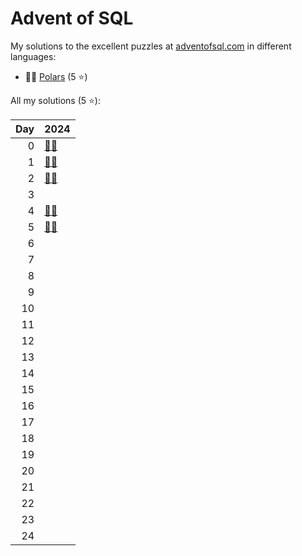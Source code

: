 # Advent of SQL

My solutions to the excellent puzzles at [adventofsql.com](http://adventofsql.com/) in different languages:

- 🐻‍❄️ [Polars](polars/) (5 ⭐)

All my solutions (5 ⭐):

|   Day | 2024                                                      |
|------:|:----------------------------------------------------------|
|     0 | [🐻‍❄️](polars/2024/00_the_great_christmas_analytics_crisis) |
|     1 | [🐻‍❄️](polars/2024/01_santas_gift_list_parser)              |
|     2 | [🐻‍❄️](polars/2024/02_santas_jumbled_letters)               |
|     3 |                                                           |
|     4 | [🐻‍❄️](polars/2024/04_the_great_toy_tag_migration)          |
|     5 | [🐻‍❄️](polars/2024/05_santas_production_dashboard)          |
|     6 |                                                           |
|     7 |                                                           |
|     8 |                                                           |
|     9 |                                                           |
|    10 |                                                           |
|    11 |                                                           |
|    12 |                                                           |
|    13 |                                                           |
|    14 |                                                           |
|    15 |                                                           |
|    16 |                                                           |
|    17 |                                                           |
|    18 |                                                           |
|    19 |                                                           |
|    20 |                                                           |
|    21 |                                                           |
|    22 |                                                           |
|    23 |                                                           |
|    24 |                                                           |
